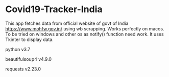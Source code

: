 # Covid19-Tracker-India
This app fetches data from official website of govt of India https://www.mohfw.gov.in/ using wb scrapping.
Works perfectly on macos. To be tried on windows and other os as notify() function need work.
It uses Tkinter to display data.

python v3.7

beautifulsoup4 v4.9.0

requests v2.23.0 
